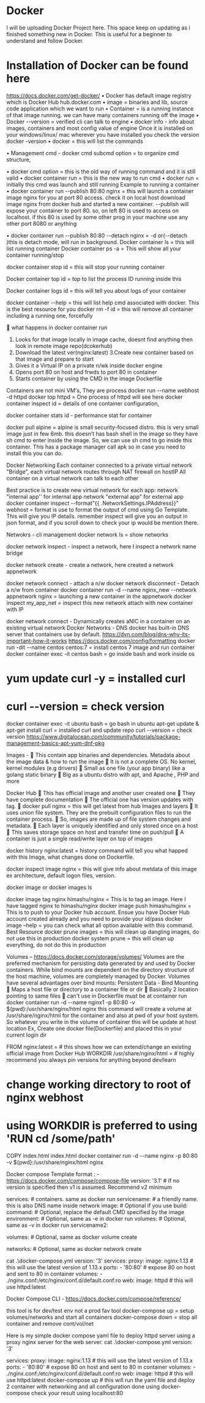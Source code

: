 # Docker
I will be uploading Docker Project here.
This space keep on updating as i finished something new in Docker.
This is useful for a beginner to understand and follow Docker.

# Installation of Docker can be found here
https://docs.docker.com/get-docker/
•	Docker has default image registry which is Docker Hub hub.docker.com
•	image = binaries and lib, source code application which we want to run
•	Container = is a running instance of that image running. we can have many containers running off the image
•	Docker --version = verified cli can talk to engine
•	docker info - info about images, containers and most config value of engine
Once it is installed on your windows/linux/ mac wherever you have installed you check the version
docker -version
•	docker = this will list the commands

 
•	Management cmd - docker cmd subcmd option = to organize cmd structure,
 

•	docker cmd option = this is the old way of running command and it is still valid
•	docker container run = this is the new way to run cmd
•	docker run = initially this cmd was launch and still running
Example to running a container
•	docker container run --publish 80:80 nginx = this will launch a container image nginx for you at port 80 access. check it on local host
download image nginx from docker hub and started a new container.
--publish will expose your container to port 80. so, on left 80 is used to access on localhost.
if this 80 is used by some other prog in your machine use any other port 8080 or anything
 
 
•	docker container run --publish 80:80 --detach nginx =  -d or(--detach )this is detach mode, will run in background.
Docker container ls = this will list running container
Docker container ps -a = This will show all your container running/stop
 

docker container stop id  = this will stop your running container
 
Docker container top id = top to list the process ID running inside this
 
Docker container logs id = this will tell you about logs of your container
 
docker container --help = this will list help cmd associated with docker. This is the best resource for you 
docker rm -f id = this will remove all container including a running one, forcefully

	what happens in docker container run
1. Looks for that image locally in image cache, doesnt find anything then look in remote image repo(dcokerhub)
2. Download the latest ver(nginx:latest)
3.Create new container based on that image and prepare to start
4. Gives it a Virtual IP on a private n/wk inside docker engine
5. Opens port 80 on host and frwds to port 80 in container
6. Starts container by using the CMD in the image Dockerfile

Containers are not mini VM's, They are process
docker run --name webhost -d httpd 
docker top httpd = One process of httpd will see here
docker container inspect id = details of one container configuration, 
 
 
 
docker container stats id - performance stat for container 
 
docker pull alpine = alpine is small security-focused distro. this is very small image just in few 6mb. this doesn’t has bash shell in the image so they have sh cmd to enter
inside the image. So, we can use sh cmd to go inside this container. This has a package manager call apk so in case you need to install this you can do.



Docker Networking
Each container connected to a private virtual network "Bridge", each virtual network routes through NAT firewall on hostIP
All container on a virtual network can talk to each other

Best practice is to create new virtual network for each app:
network "internal app'' for internal app
network "external app" for external app
docker container inspect --format"{{ .NetworkSettings.IPAddress}}" webhost  = format is use to format the output of cmd using Go Template. This will give you IP details. remember
inspect will give you an output in json format, and if you scroll down to check your ip would be mention there.
 
Netwokrs - cli management
docker network ls = show networks
 
docker network inspect - inspect a network, here I inspect a network name bridge 

docker network create - create a network, here created a network appnetwork
 

docker network connect - attach a n/w
docker network disconnect - Detach a n/w from container
docker container run -d --name nginx_new --network appnetwork nginx = launching a new container in the appnetwork
docker inspect my_app_net = inspect this new network attach with new container with IP
 
docker network connect - Dynamically creates aNIC in a container on an existing virtual network
Docker Networks - DNS
docker has built-in DNS server that containers use by default.
https://dyn.com/blog/dns-why-its-important-how-it-works
https://docs.docker.com/config/formatting
docker run -dit --name centos centos:7 = install centos 7 image and run container
docker container exec -it centos bash = go inside bash and work inside os
# yum update curl -y = installed curl
# curl --version = check version
docker container exec -it ubuntu bash = go bash in ubuntu
apt-get update & apt-get install curl = installed curl and update repo
curl --version = check version
https://www.digitalocean.com/community/tutorials/package-management-basics-apt-yum-dnf-pkg


 
Images -
	This contain app binaries and dependencies. Metadata about the image data & how to run the image
	It is not a complete OS. No kernel, kernel modules (e.g drivers)
	Small as one file (your app binary) like a golang static binary
	Big as a ubuntu distro with apt, and Apache , PHP and more

Docker Hub
	This has official image and another user created one
	They have complete documentation
	The official one has version updates with tag.
	docker pull nginx = this will get latest from hub
Images and layers
	It uses union file system. They are the prebuilt configuration files to run the container process.
	So, images are made up of file system changes and metadata.
	Each layer is uniquely identified and only stored once on a host
	This saves storage space on host and transfer time on push/pull
	A container is just a single read/write layer on top of images

docker history nginx:latest  = history command will tell you what happed with this Image, what changes done on Dockerfile.
 

docker inspect image nginx  = this will give info about metdata of this image
ex architecture, default logon files, version.

docker image or docker images ls
 

docker image tag nginx himashu/nginx = This is to tag an image. Here I have tagged nginx to himashu/nginx
docker image push himashu/nginx = This is to push to your Docker hub account. Ensue you have Docker Hub account created already and you need to provide your id/pass
docker image –help = you can check what all option available with this command. Best Resource
docker prune images = this will clean up dangling images, do not use this in production
docker system prune = this will clean up everything, do not do this in production

Volumes –  https://docs.docker.com/storage/volumes/
Volumes are the preferred mechanism for persisting data generated by and used by Docker containers. While bind mounts are dependent on the directory structure of the host machine, volumes are completely managed by Docker. Volumes have several advantages over bind mounts:
Persistent Data - Bind Mounting
	Maps a host file or directory to a container file or dir
	Basically 2 location pointing to same files
	can't use in Dockerfile must be at container run
docker container run -d --name nginx1 -p 80:80 -v ${pwd}:/usr/share/nginx/html nginx 
this command will create a volume at /usr/share/nginx/html for the container and also at pwd of your host system. So whatever you write in the volume of container this will be update at host location
Ex, Create one docker file(Dockerfile) and placed this in your current login dir 

FROM nginx:latest      = # this shows how we can extend/change an existing official image from Docker Hub
WORKDIR /usr/share/nginx/html  = # highly recommend you always pin versions for anything beyond dev/learn
# change working directory to root of nginx webhost
# using WORKDIR is preferred to using 'RUN cd /some/path'
COPY index.html index.html
docker container run -d --name nginx -p 80:80 -v ${pwd}:/usr/share/nginx/html nginx

Docker compose Template format : - https://docs.docker.com/compose/compose-file
version: '3.1'  # if no version is specified then v1 is assumed. Recommend v2 minimum

services:  # containers. same as docker run
  servicename: # a friendly name. this is also DNS name inside network
    image: # Optional if you use build:
    command: # Optional, replace the default CMD specified by the image
    environment: # Optional, same as -e in docker run
    volumes: # Optional, same as -v in docker run
  servicename2:

volumes: # Optional, same as docker volume create

networks: # Optional, same as docker network create

cat .\docker-compose.yml
version: '3'
services:
  proxy:
    image: nginx:1.13 # this will use the latest version of 1.13.x
    ports:
      - '80:80' # expose 80 on host and sent to 80 in container
    volumes:
      - ./nginx.conf:/etc/nginx/conf.d/default.conf:ro
  web:
    image: httpd  # this will use httpd:latest

 

Docker Compose CLI - https://docs.docker.com/compose/reference/

this tool is for dev/test env not a prod fav tool
docker-compose up = setup volumes/networks and start all containers
docker-compose down = stop all container and remove cont/vol/net

Here is my simple docker compose yaml file to deploy httpd server using a proxy nginx server for the web server.
cat .\docker-compose.yml
version: '3'

services:
  proxy:
    image: nginx:1.13 # this will use the latest version of 1.13.x
    ports:
      - '80:80' # expose 80 on host and sent to 80 in container
    volumes:
      - ./nginx.conf:/etc/nginx/conf.d/default.conf:ro
  web:
    image: httpd  # this will use httpd:latest
docker-compose up # this will run the yaml file and deploy 2 container with networking and all configuration done using docker-compose
check your result using localhost:80
